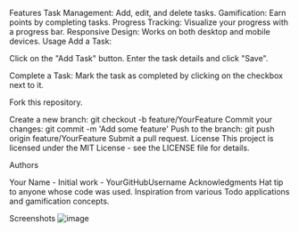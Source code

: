 Features
Task Management: Add, edit, and delete tasks.
Gamification: Earn points by completing tasks.
Progress Tracking: Visualize your progress with a progress bar.
Responsive Design: Works on both desktop and mobile devices.
Usage
Add a Task:

Click on the "Add Task" button.
Enter the task details and click "Save".


Complete a Task:
Mark the task as completed by clicking on the checkbox next to it.


Fork this repository.

Create a new branch: git checkout -b feature/YourFeature
Commit your changes: git commit -m 'Add some feature'
Push to the branch: git push origin feature/YourFeature
Submit a pull request.
License
This project is licensed under the MIT License - see the LICENSE file for details.

Authors

Your Name - Initial work - YourGitHubUsername
Acknowledgments
Hat tip to anyone whose code was used.
Inspiration from various Todo applications and gamification concepts.

Screenshots
![image](https://github.com/AjaxUberman/todogame/assets/138936442/c0980e89-6678-4550-b625-da733b77c7f7)

